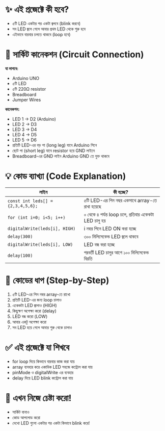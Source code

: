 
✨ এই প্রজেক্টে কী হবে?
==========================
- ৫টি LED একটার পর একটা জ্বলবে (blink করবে)
- সব LED জ্বলে গেলে আবার প্রথম LED থেকে শুরু হবে
- এইভাবে বারবার চলতে থাকবে (loop হবে)


🔌 সার্কিট কানেকশন (Circuit Connection)
==========================
**যা লাগবে:**
- Arduino UNO
- ৫টি LED
- ৫টি 220Ω resistor
- Breadboard
- Jumper Wires

**কানেকশন:**
- LED 1 → D2 (Arduino)
- LED 2 → D3
- LED 3 → D4
- LED 4 → D5
- LED 5 → D6
- প্রতিটি LED-এর বড় পা (long leg) যাবে Arduino পিনে
- ছোট পা (short leg) যাবে resistor হয়ে GND লাইনে
- Breadboard-এর GND লাইন Arduino GND তে যুক্ত থাকবে


💡 কোড ব্যাখ্যা (Code Explanation)
==========================

| লাইন | কী হচ্ছে? |
|------|-----------|
| `const int leds[] = {2,3,4,5,6};` | ৫টি LED-এর পিন নম্বর একসাথে array-তে রাখা হয়েছে |
| `for (int i=0; i<5; i++)` | ০ থেকে ৪ পর্যন্ত loop চলে, প্রতিবার একেকটা LED চালু হয় |
| `digitalWrite(leds[i], HIGH)` | i নম্বর পিনে LED ON করা হচ্ছে |
| `delay(300)` | ৩০০ মিলিসেকেন্ড LED জ্বলে থাকবে |
| `digitalWrite(leds[i], LOW)` | LED বন্ধ করা হচ্ছে |
| `delay(100)` | পরবর্তী LED চালুর আগে ১০০ মিলিসেকেন্ড বিরতি |

📝 কোডের ধাপ (Step-by-Step)
==========================
1. ৫টি LED-এর পিন নম্বর array-তে রাখো
2. প্রতিটি LED-এর জন্য loop চালাও
3. একেকটা LED জ্বালাও (HIGH)
4. কিছুক্ষণ অপেক্ষা করো (delay)
5. LED বন্ধ করো (LOW)
6. আবার একটু অপেক্ষা করো
7. সব LED হয়ে গেলে আবার শুরু থেকে চালাও


✅ এই প্রজেক্টে যা শিখবে
==========================
- for loop দিয়ে কিভাবে বারবার কাজ করা যায়
- array ব্যবহার করে একাধিক LED সহজে কন্ট্রোল করা যায়
- pinMode ও digitalWrite এর ব্যবহার
- delay দিয়ে LED blink কন্ট্রোল করা যায়


🚦 এখন নিজে চেষ্টা করো!
==========================
- সার্কিট বানাও
- কোড আপলোড করো
- দেখো LED গুলো একটার পর একটা কিভাবে blink করে!